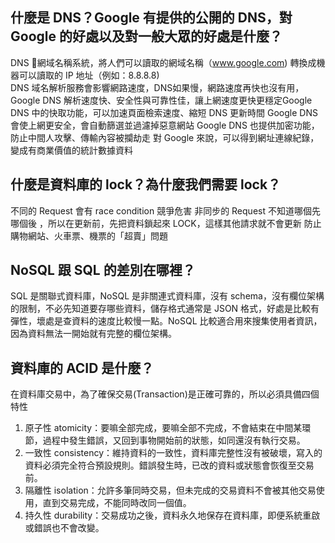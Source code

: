 ## 什麼是 DNS？Google 有提供的公開的 DNS，對 Google 的好處以及對一般大眾的好處是什麼？
DNS 網域名稱系統，將人們可以讀取的網域名稱（www.google.com) 轉換成機器可以讀取的 IP 地址（例如：8.8.8.8)  
DNS 域名解析服務會影響網路速度，DNS如果慢，網路速度再快也沒有用，Google DNS 解析速度快、安全性與可靠性佳，讓上網速度更快更穩定Google DNS 中的快取功能，可以加速頁面檢索速度、縮短 DNS 更新時間
Google DNS 會使上網更安全，會自動篩選並過濾掉惡意網站 
Google DNS 也提供加密功能，防止中間人攻擊、傳輸內容被攔劫走
對 Google 來說，可以得到網址連線紀錄，變成有商業價值的統計數據資料 

## 什麼是資料庫的 lock？為什麼我們需要 lock？
不同的 Request 會有 race condition 競爭危害 
非同步的 Request 不知道哪個先哪個後 ，所以在更新前，先把資料鎖起來 LOCK，這樣其他請求就不會更新
防止購物網站、火車票、機票的「超賣」問題

## NoSQL 跟 SQL 的差別在哪裡？
SQL 是關聯式資料庫，NoSQL 是非關連式資料庫，沒有 schema，沒有欄位架構的限制，不必先知道要存哪些資料，儲存格式通常是 JSON 格式，好處是比較有彈性，壞處是查資料的速度比較慢一點。NoSQL 比較適合用來搜集使用者資訊，因為資料無法一開始就有完整的欄位架構。

## 資料庫的 ACID 是什麼？
在資料庫交易中，為了確保交易(Transaction)是正確可靠的，所以必須具備四個特性
1. 原子性 atomicity：要嘛全部完成，要嘛全部不完成，不會結束在中間某環節，過程中發生錯誤，又回到事物開始前的狀態，如同還沒有執行交易。
2. 一致性 consistency：維持資料的一致性，資料庫完整性沒有被破壞，寫入的資料必須完全符合預設規則。錯誤發生時，已改的資料或狀態會恢復至交易前。
3. 隔離性 isolation：允許多筆同時交易，但未完成的交易資料不會被其他交易使用，直到交易完成，不能同時改同一個值。
4. 持久性 durability：交易成功之後，資料永久地保存在資料庫，即便系統重啟或錯誤也不會改變。
